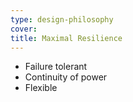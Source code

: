 ```yaml
---
type: design-philosophy
cover:
title: Maximal Resilience
---
```


- Failure tolerant
- Continuity of power
- Flexible
